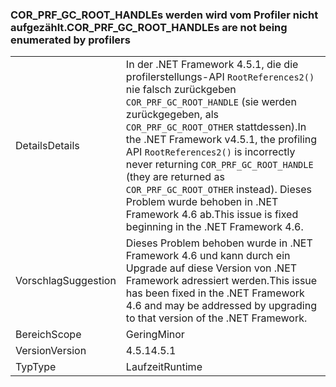 ### <a name="corprfgcroothandles-are-not-being-enumerated-by-profilers"></a><span data-ttu-id="77a28-101">COR_PRF_GC_ROOT_HANDLEs werden wird vom Profiler nicht aufgezählt.</span><span class="sxs-lookup"><span data-stu-id="77a28-101">COR_PRF_GC_ROOT_HANDLEs are not being enumerated by profilers</span></span>

|   |   |
|---|---|
|<span data-ttu-id="77a28-102">Details</span><span class="sxs-lookup"><span data-stu-id="77a28-102">Details</span></span>|<span data-ttu-id="77a28-103">In der .NET Framework 4.5.1, die die profilerstellungs-API <code>RootReferences2()</code> nie falsch zurückgeben <code>COR_PRF_GC_ROOT_HANDLE</code> (sie werden zurückgegeben, als <code>COR_PRF_GC_ROOT_OTHER</code> stattdessen).</span><span class="sxs-lookup"><span data-stu-id="77a28-103">In the .NET Framework v4.5.1, the profiling API <code>RootReferences2()</code> is incorrectly never returning <code>COR_PRF_GC_ROOT_HANDLE</code> (they are returned as <code>COR_PRF_GC_ROOT_OTHER</code> instead).</span></span> <span data-ttu-id="77a28-104">Dieses Problem wurde behoben in .NET Framework 4.6 ab.</span><span class="sxs-lookup"><span data-stu-id="77a28-104">This issue is fixed beginning in the .NET Framework 4.6.</span></span>|
|<span data-ttu-id="77a28-105">Vorschlag</span><span class="sxs-lookup"><span data-stu-id="77a28-105">Suggestion</span></span>|<span data-ttu-id="77a28-106">Dieses Problem behoben wurde in .NET Framework 4.6 und kann durch ein Upgrade auf diese Version von .NET Framework adressiert werden.</span><span class="sxs-lookup"><span data-stu-id="77a28-106">This issue has been fixed in the .NET Framework 4.6 and may be addressed by upgrading to that version of the .NET Framework.</span></span>|
|<span data-ttu-id="77a28-107">Bereich</span><span class="sxs-lookup"><span data-stu-id="77a28-107">Scope</span></span>|<span data-ttu-id="77a28-108">Gering</span><span class="sxs-lookup"><span data-stu-id="77a28-108">Minor</span></span>|
|<span data-ttu-id="77a28-109">Version</span><span class="sxs-lookup"><span data-stu-id="77a28-109">Version</span></span>|<span data-ttu-id="77a28-110">4.5.1</span><span class="sxs-lookup"><span data-stu-id="77a28-110">4.5.1</span></span>|
|<span data-ttu-id="77a28-111">Typ</span><span class="sxs-lookup"><span data-stu-id="77a28-111">Type</span></span>|<span data-ttu-id="77a28-112">Laufzeit</span><span class="sxs-lookup"><span data-stu-id="77a28-112">Runtime</span></span>|

